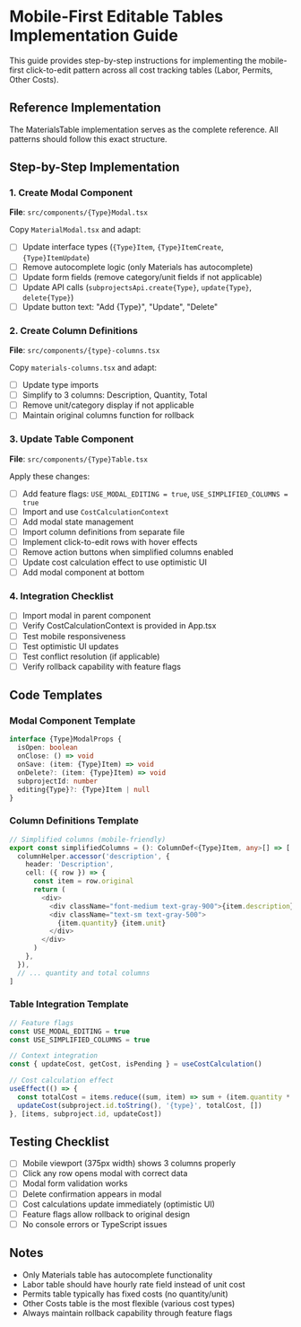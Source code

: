 # Mobile-First Editable Tables Implementation Guide

This guide provides step-by-step instructions for implementing the mobile-first click-to-edit pattern across all cost tracking tables (Labor, Permits, Other Costs).

## Reference Implementation
The MaterialsTable implementation serves as the complete reference. All patterns should follow this exact structure.

## Step-by-Step Implementation

### 1. Create Modal Component
**File**: `src/components/{Type}Modal.tsx`

Copy `MaterialModal.tsx` and adapt:
- [ ] Update interface types (`{Type}Item`, `{Type}ItemCreate`, `{Type}ItemUpdate`)
- [ ] Remove autocomplete logic (only Materials has autocomplete)
- [ ] Update form fields (remove category/unit fields if not applicable)
- [ ] Update API calls (`subprojectsApi.create{Type}`, `update{Type}`, `delete{Type}`)
- [ ] Update button text: "Add {Type}", "Update", "Delete"

### 2. Create Column Definitions  
**File**: `src/components/{type}-columns.tsx`

Copy `materials-columns.tsx` and adapt:
- [ ] Update type imports
- [ ] Simplify to 3 columns: Description, Quantity, Total
- [ ] Remove unit/category display if not applicable
- [ ] Maintain original columns function for rollback

### 3. Update Table Component
**File**: `src/components/{Type}Table.tsx`

Apply these changes:
- [ ] Add feature flags: `USE_MODAL_EDITING = true`, `USE_SIMPLIFIED_COLUMNS = true`
- [ ] Import and use `CostCalculationContext`
- [ ] Add modal state management
- [ ] Import column definitions from separate file
- [ ] Implement click-to-edit rows with hover effects
- [ ] Remove action buttons when simplified columns enabled
- [ ] Update cost calculation effect to use optimistic UI
- [ ] Add modal component at bottom

### 4. Integration Checklist
- [ ] Import modal in parent component
- [ ] Verify CostCalculationContext is provided in App.tsx
- [ ] Test mobile responsiveness
- [ ] Test optimistic UI updates
- [ ] Test conflict resolution (if applicable)
- [ ] Verify rollback capability with feature flags

## Code Templates

### Modal Component Template
```typescript
interface {Type}ModalProps {
  isOpen: boolean
  onClose: () => void
  onSave: (item: {Type}Item) => void
  onDelete?: (item: {Type}Item) => void
  subprojectId: number
  editing{Type}?: {Type}Item | null
}
```

### Column Definitions Template
```typescript
// Simplified columns (mobile-friendly)
export const simplifiedColumns = (): ColumnDef<{Type}Item, any>[] => [
  columnHelper.accessor('description', {
    header: 'Description',
    cell: ({ row }) => {
      const item = row.original
      return (
        <div>
          <div className="font-medium text-gray-900">{item.description}</div>
          <div className="text-sm text-gray-500">
            {item.quantity} {item.unit}
          </div>
        </div>
      )
    },
  }),
  // ... quantity and total columns
]
```

### Table Integration Template
```typescript
// Feature flags
const USE_MODAL_EDITING = true
const USE_SIMPLIFIED_COLUMNS = true

// Context integration
const { updateCost, getCost, isPending } = useCostCalculation()

// Cost calculation effect
useEffect(() => {
  const totalCost = items.reduce((sum, item) => sum + (item.quantity * item.unit_cost), 0)
  updateCost(subproject.id.toString(), '{type}', totalCost, [])
}, [items, subproject.id, updateCost])
```

## Testing Checklist
- [ ] Mobile viewport (375px width) shows 3 columns properly
- [ ] Click any row opens modal with correct data
- [ ] Modal form validation works
- [ ] Delete confirmation appears in modal
- [ ] Cost calculations update immediately (optimistic UI)
- [ ] Feature flags allow rollback to original design
- [ ] No console errors or TypeScript issues

## Notes
- Only Materials table has autocomplete functionality
- Labor table should have hourly rate field instead of unit cost
- Permits table typically has fixed costs (no quantity/unit)
- Other Costs table is the most flexible (various cost types)
- Always maintain rollback capability through feature flags